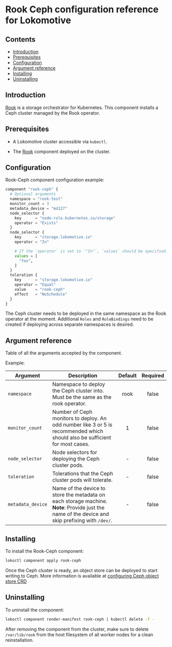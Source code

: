 # Rook Ceph configuration reference for Lokomotive

## Contents

* [Introduction](#introduction)
* [Prerequisites](#prerequisites)
* [Configuration](#configuration)
* [Argument reference](#argument-reference)
* [Installing](#installing)
* [Uninstalling](#uninstalling)

## Introduction

[Rook](https://rook.io/) is a storage orchestrator for Kubernetes. This component installs a Ceph
cluster managed by the Rook operator.

## Prerequisites

* A Lokomotive cluster accessible via `kubectl`.

* The [Rook](rook.md) component deployed on the cluster.

## Configuration

Rook-Ceph component configuration example:

```tf
component "rook-ceph" {
  # Optional arguments
  namespace = "rook-test"
  monitor_count = 3
  metadata_device = "md127"
  node_selector {
    key      = "node-role.kubernetes.io/storage"
    operator = "Exists"
  }
  node_selector {
    key      = "storage.lokomotive.io"
    operator = "In"

    # If the `operator` is set to `"In"`, `values` should be specified.
    values = [
      "foo",
    ]
  }
  toleration {
    key      = "storage.lokomotive.io"
    operator = "Equal"
    value    = "rook-ceph"
    effect   = "NoSchedule"
  }
}
```

The Ceph cluster needs to be deployed in the same namespace as the Rook operator at the moment.
Additional `Roles` and `RoleBindings` need to be created if deploying across separate namespaces is
desired.

## Argument reference

Table of all the arguments accepted by the component.

Example:

| Argument            | Description                                                                                                                                        | Default | Required |
|---------------------|----------------------------------------------------------------------------------------------------------------------------------------------------|:-------:|:--------:|
| `namespace`         | Namespace to deploy the Ceph cluster into. Must be the same as the rook operator.                                                                  | rook    | false    |
| `monitor_count`     | Number of Ceph monitors to deploy. An odd number like 3 or 5 is recommended which should also be sufficient for most cases.                        | 1       | false    |
| `node_selector`     | Node selectors for deploying the Ceph cluster pods.                                                                                                | -       | false    |
| `toleration`        | Tolerations that the Ceph cluster pods will tolerate.                                                                                              | -       | false    |
| `metadata_device`   | Name of the device to store the metadata on each storage machine. **Note**: Provide just the name of the device and skip prefixing with `/dev/`.   | -       | false    |

## Installing

To install the Rook-Ceph component:

```bash
lokoctl component apply rook-ceph
```

Once the Ceph cluster is ready, an object store can be deployed to start writing to Ceph.
More information is available at [configuring Ceph object store CRD](https://rook.io/docs/rook/v1.2/ceph-object-store-crd.html)

## Uninstalling

To uninstall the component:

```bash
lokoctl component render-manifest rook-ceph | kubectl delete -f -
```

After removing the component from the cluster, make sure to delete `/var/lib/rook` from the host
filesystem of all worker nodes for a clean reinstallation.
